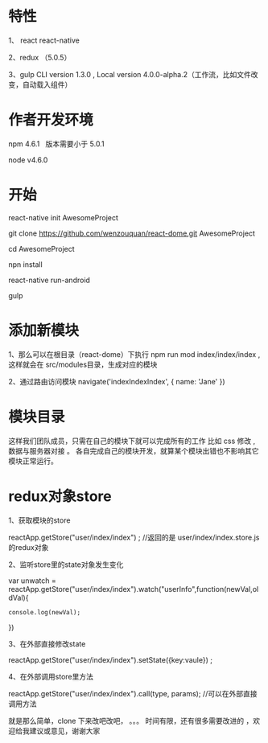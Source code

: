 
# 特性
1、 react react-native

2、redux  （5.0.5）

3、gulp CLI version 1.3.0 , Local version 4.0.0-alpha.2（工作流，比如文件改变，自动载入组件）



# 作者开发环境

npm 4.6.1   版本需要小于 5.0.1 

node v4.6.0





# 开始
react-native init AwesomeProject

git clone https://github.com/wenzouquan/react-dome.git AwesomeProject

cd AwesomeProject


npn install


react-native run-android


gulp






# 添加新模块



1、那么可以在根目录（react-dome）下执行 npm run mod index/index/index , 这样就会在 src/modules目录，生成对应的模块

2、通过路由访问模块 navigate('indexIndexIndex', { name: 'Jane' })



# 模块目录


这样我们团队成员，只需在自己的模块下就可以完成所有的工作 比如 css 修改  , 数据与服务器对接 。 各自完成自己的模块开发，就算某个模块出错也不影响其它模块正常运行。






# redux对象store

1、获取模块的store

reactApp.getStore("user/index/index") ; //返回的是 user/index/index.store.js 的redux对象

2、监听store里的state对象发生变化

var unwatch = reactApp.getStore("user/index/index").watch("userInfo",function(newVal,oldVal){

	console.log(newVal);
	
}) 

3、在外部直接修改state

reactApp.getStore("user/index/index").setState({key:vaule}) ;

4、在外部调用store里方法

reactApp.getStore("user/index/index").call(type, params); //可以在外部直接调用方法 



就是那么简单，clone 下来改吧改吧， 。。。 时间有限，还有很多需要改进的 ，欢迎给我建议或意见，谢谢大家















